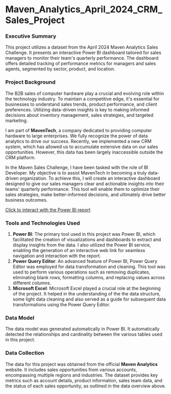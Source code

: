 # Maven_Analytics_April_2024_CRM_Sales_Project

### Executive Summary
This project utilizes a dataset from the April 2024 Maven Analytics Sales Challenge. It presents an interactive Power BI dashboard tailored for sales managers to monitor their team's quarterly performance. The dashboard offers detailed tracking of performance metrics for managers and sales agents, segmented by sector, product, and location.

### Project Background
The B2B sales of computer hardware play a crucial and evolving role within the technology industry. To maintain a competitive edge, it's essential for businesses to understand sales trends, product performance, and client preferences. Utilizing data-driven insights is key to making informed decisions about inventory management, sales strategies, and targeted marketing.

I am part of **MavenTech**, a company dedicated to providing computer hardware to large enterprises. We fully recognize the power of data analytics to drive our success. Recently, we implemented a new CRM system, which has allowed us to accumulate extensive data on our sales opportunities. However, this data has been largely inaccessible outside the CRM platform.

In the Maven Sales Challenge, I have been tasked with the role of BI Developer. My objective is to assist MavenTech in becoming a truly data-driven organization. To achieve this, I will create an interactive dashboard designed to give our sales managers clear and actionable insights into their teams' quarterly performance. This tool will enable them to optimize their sales strategies, make better-informed decisions, and ultimately drive better business outcomes.

[Click to interact with the Power BI report](https://app.powerbi.com/view?r=eyJrIjoiNzQ1N2E0NjMtZTQ3My00MjRjLWI1YmUtM2JhYzJkOTNlNDZkIiwidCI6IjFkZDZlZmUxLTk4MDctNGM1Yy04NzJiLWJmZDExZDIyNGEzMSJ9)

### Tools and Technologies Used
1. **Power BI**: The primary tool used in this project was Power BI, which facilitated the creation of visualizations and dashboards to extract and display insights from the data. I also utilized the Power BI service, enabling the generation of an interactive web link for seamless navigation and interaction with the report.
2. **Power Query Editor**: An advanced feature of Power BI, Power Query Editor was employed for data transformation and cleaning. This tool was used to perform various operations such as removing duplicates, eliminating blank rows, formatting columns, and replacing values across different columns.
4. **Microsoft Excel**: Microsoft Excel played a crucial role at the beginning of the project. It helped in the understanding of the the data structure, some light data cleaning and also served as a guide for subsequent data transformations using the Power Query Editor.
   
### Data Model
The data model was generated automatically in Power BI. It automatically detected the relationships and cardinality between the various tables used in this project.

### Data Collection
The data for this project was obtained from the official **Maven Analytics** website. It includes sales opportunities from various accounts, encompassing multiple regions and industries. The dataset provides key metrics such as account details, product information, sales team data, and the status of each sales opportunity, as outlined in the data overview above.
